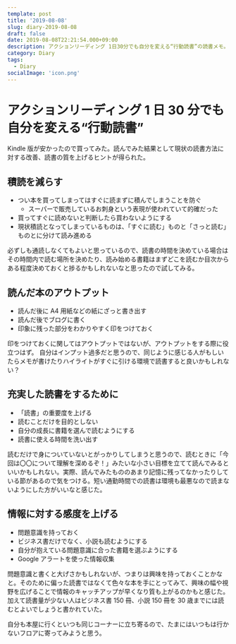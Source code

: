```yaml
---
template: post
title: '2019-08-08'
slug: diary-2019-08-08
draft: false
date: 2019-08-08T22:21:54.000+09:00
description: アクションリーディング 1日30分でも自分を変える“行動読書”の読書メモ。
category: Diary
tags:
  - Diary
socialImage: 'icon.png'
---
```


# アクションリーディング 1 日 30 分でも自分を変える“行動読書”

Kindle 版が安かったので買ってみた。読んでみた結果として現状の読書方法に対する改善、読書の質を上げるヒントが得られた。

## 積読を減らす

- つい本を買ってしまってはすぐに読まずに積んでしまうことを防ぐ
  - スーパーで販売しているお刺身という表現が使われていて的確だった
- 買ってすぐに読めないと判断したら買わないようにする
- 現状積読となってしまっているものは、「すぐに読む」ものと「さっと読む」ものとに分けて読み進める

必ずしも通読しなくてもよいと思っているので、読書の時間を決めている場合はその時間内で読む場所を決めたり、読み始める書籍はまずどこを読むか目次からある程度決めておくと捗るかもしれないなと思ったので試してみる。

## 読んだ本のアウトプット

- 読んだ後に A4 用紙などの紙にざっと書き出す
- 読んだ後でブログに書く
- 印象に残った部分をわかりやすく印をつけておく

印をつけておくに関してはアウトプットではないが、アウトプットをする際に役立つはず。
自分はインプット過多だと思うので、同じように感じる人がもしいたらメモが書けたりハイライトがすぐに引ける環境で読書すると良いかもしれない？

## 充実した読書をするために

- 「読書」の重要度を上げる
- 読むことだけを目的としない
- 自分の成長に書籍を選んで読むようにする
- 読書に使える時間を洗い出す

読むだけで身についていないとがっかりしてしまうと思うので、読むときに「今回は〇〇について理解を深めるぞ！」みたいな小さい目標を立てて読んでみるといいかもしれない。実際、読んでみたもののあまり記憶に残ってなかったりしている節があるので気をつける。短い通勤時間での読書は環境も最悪なので読まないようにした方がいいなと感じた。

## 情報に対する感度を上げる

- 問題意識を持っておく
- ビジネス書だけでなく、小説も読むようにする
- 自分が抱えている問題意識に合った書籍を選ぶようにする
- Google アラートを使った情報収集

問題意識と書くと大げさかもしれないが、つまりは興味を持っておくことかなと。そのために偏った読書ではなくて色々な本を手にとってみて、興味の幅や視野を広げることで情報のキャッチアップが早くなり質も上がるのかもと感じた。加えて読書量が少ない人はビジネス書 150 冊、小説 150 冊を 30 歳までには読むとよいでしょうと書かれていた。

自分も本屋に行くといつも同じコーナーに立ち寄るので、たまにはいつもは行かないフロアに寄ってみようと思う。
